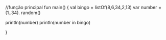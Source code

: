 //função principal
fun main() {
val bingo = listOf(8,6,34,2,13)
var number = (1..34). random()

println(number)
println(number in bingo)
    
}